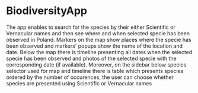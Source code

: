 # BiodiversityApp
The app enables to search for the species by their either Scientific or Vernacular names and then see where and when selected specie has been observed in Poland. Markers on the map show places where the specie has been observed and markers' popups show the name of the location and date. Below the map there is timeline presenting all dates when the selected specie has been observed and photos of the selected specie with the corresponding date (if available). Moreover, on the sidebar below species selector used for map and timeline there is table which presents species ordered by the number of occurences, the user can choose whether species are presented using Scientific or Vernacular names
